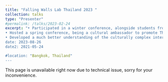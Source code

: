 ```yaml
---
title: "Falling Walls Lab Thailand 2023 "
collection: talks
type: "Presenter"
#permalink: /talks/2023-02-24
excerpt: "• Participated in a winter conference, alongside students from top universities across Asia, hosted by Harvard students.<br/>
• Hosted a spring conference, being a cultural ambassador to promote Thailand to Harvard students and delegates from other countries.<br/>
• Developed a much better understanding of the culturally complex international communities and foster cooperative relationships with young leaders from the United States and Asian countries.<br/> <img src='/images/talks_images/falling1.gif'> <img src='/images/talks_images/falling2.gif'> 
date: 2023-08-26
date2: 2021-05-24

#location: "Bangkok, Thailand"
---
```

This page is unavailable right now due to technical issue, sorry for your inconvenience.